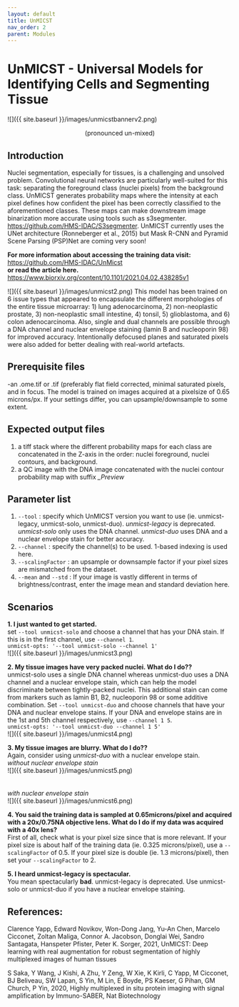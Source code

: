 ```yaml
---
layout: default
title: UnMICST
nav_order: 2
parent: Modules
---
```


# UnMICST - Universal Models for Identifying Cells and Segmenting Tissue <br>
![]({{ site.baseurl }}/images/unmicstbannerv2.png) <br>
<p align="center"> 
  (pronounced un-mixed)
</p>

## Introduction
Nuclei segmentation, especially for tissues, is a challenging and unsolved problem. Convolutional neural networks are particularly well-suited for this task: separating the foreground class (nuclei pixels) from the background class. UnMICST generates probability maps where the intensity at each pixel defines how confident the pixel has been correctly classified to the aforementioned classes. These maps can make downstream image binarization more accurate using tools such as s3segmenter. https://github.com/HMS-IDAC/S3segmenter. UnMICST currently uses the UNet architecture (Ronneberger et al., 2015) but Mask R-CNN and Pyramid Scene Parsing (PSP)Net are coming very soon!

**For more information about accessing the training data visit:** https://github.com/HMS-IDAC/UnMicst <br>
**or read the article here.** https://www.biorxiv.org/content/10.1101/2021.04.02.438285v1 

![]({{ site.baseurl }}/images/unmicst2.png)
This model has been trained on 6 issue types that appeared to encapsulate the different morphologies of the entire tissue microarray: 1) lung adenocarcinoma, 2) non-neoplastic prostate, 3) non-neoplastic small intestine, 4) tonsil, 5) glioblastoma, and 6) colon adenocarcinoma. Also, single and dual channels are possible through a DNA channel and nuclear envelope staining (lamin B and nucleoporin 98) for improved accuracy. Intentionally defocused planes and saturated pixels were also added for better dealing with real-world artefacts.


## Prerequisite files
-an .ome.tif or .tif  (preferably flat field corrected, minimal saturated pixels, and in focus. The model is trained on images acquired at a pixelsize of 0.65 microns/px. If your settings differ, you can upsample/downsample to some extent.

## Expected output files
1. a tiff stack where the different probability maps for each class are concatenated in the Z-axis in the order: nuclei foreground, nuclei contours, and background.
2. a QC image with the DNA image concatenated with the nuclei contour probability map with suffix *_Preview*

## Parameter list
1. `--tool` : specify which UnMICST version you want to use (ie. unmicst-legacy, unmicst-solo, unmicst-duo). *unmicst-legacy* is deprecated. *unmicst-solo* only uses the DNA channel. *unmicst-duo* uses DNA and a nuclear envelope stain for better accuracy.
2. `--channel` : specify the channel(s) to be used. 1-based indexing is used here.
3. `--scalingFactor` : an upsample or downsample factor if your pixel sizes are mismatched from the dataset.
4. `--mean` and `--std` : If your image is vastly different in terms of brightness/contrast, enter the image mean and standard deviation here.

## Scenarios
**1. I just wanted to get started.** <br>
set `--tool unmicst-solo` and choose a channel that has your DNA stain. If this is in the first channel, use `--channel 1`. <br>
`unmicst-opts: '--tool unmicst-solo --channel 1'` <br>
![]({{ site.baseurl }}/images/unmicst3.png) <br>

**2. My tissue images have very packed nuclei. What do I do??**<br>
unmicst-solo uses a single DNA channel whereas unmicst-duo uses a DNA channel and a nuclear envelope stain, which can help the model discriminate between tightly-packed nuclei. This additional stain can come from markers such as lamin B1, B2, nucleoporin 98 or some additive combination. 
Set `--tool unmicst-duo` and choose channels that have your DNA and nuclear envelope stains. If your DNA and envelope stains are in the 1st and 5th channel respectively, use `--channel 1 5`. <br>
`unmicst-opts: '--tool unmicst-duo --channel 1 5'` <br>
![]({{ site.baseurl }}/images/unmicst4.png) <br>

**3. My tissue images are blurry. What do I do??**<br>
Again, consider using *unmicst-duo* with a nuclear envelope stain.<br>
*without nuclear envelope stain*<br>
![]({{ site.baseurl }}/images/unmicst5.png) <br>
<br>
<br>
*with nuclear envelope stain*<br>
![]({{ site.baseurl }}/images/unmicst6.png) <br>

**4. You said the training data is sampled at 0.65microns/pixel and acquired with a 20x/0.75NA objective lens. What do I do if my data was acquired with a 40x lens?**<br>
First of all, check what is your pixel size since that is more relevant. If your pixel size is about half of the training data (ie. 0.325 microns/pixel), use a `--scalingFactor` of 0.5. If your pixel size is double (ie. 1.3 microns/pixel), then set your `--scalingFactor` to 2.

**5. I heard unmicst-legacy is spectacular.**<br>
You mean spectacularly **bad**. unmicst-legacy is deprecated. Use unmicst-solo or unmicst-duo if you have a nuclear envelope staining.


## References: <br/>
Clarence Yapp, Edward Novikov, Won-Dong Jang, Yu-An Chen, Marcelo Cicconet, Zoltan Maliga, Connor A. Jacobson, Donglai Wei, Sandro Santagata, Hanspeter Pfister, Peter K. Sorger, 2021, UnMICST: Deep learning with real augmentation for robust segmentation of highly multiplexed images of human tissues

S Saka, Y Wang, J Kishi, A Zhu, Y Zeng, W Xie, K Kirli, C Yapp, M Cicconet, BJ Beliveau, SW Lapan, S Yin, M Lin, E Boyde, PS Kaeser, G Pihan, GM Church, P Yin, 2020, Highly multiplexed in situ protein imaging with signal amplification by Immuno-SABER, Nat Biotechnology 


